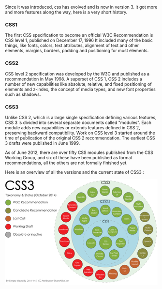 Since it was introduced, css has evolved and is now in version 3. It got more and more features along the way, here is a very short history.

### CSS1

The first CSS specification to become an official W3C Recommendation is CSS level 1, published on December 17, 1996
It included many of the basic things, like fonts, colors, text attributes, alignment of text and other elements, margins, borders, padding and positioning for most elements. 


### CSS2

CSS level 2 specification was developed by the W3C and published as a recommendation in May 1998. A superset of CSS 1, CSS 2 includes a number of new capabilities like absolute, relative, and fixed positioning of elements and z-index, the concept of media types, and new font properties such as shadows.

### CSS3

Unlike CSS 2, which is a large single specification defining various features, CSS 3 is divided into several separate documents called "modules". Each module adds new capabilities or extends features defined in CSS 2, preserving backward compatibility. Work on CSS level 3 started around the time of publication of the original CSS 2 recommendation. The earliest CSS 3 drafts were published in June 1999.

As of June 2012, there are over fifty CSS modules published from the CSS Working Group, and six of these have been published as formal recommendations, all the others are not formally finished yet.

Here is an overview of all the versions and the current state of CSS3 :

![CSS321](.guides/img/CSS3_2_1.svg)